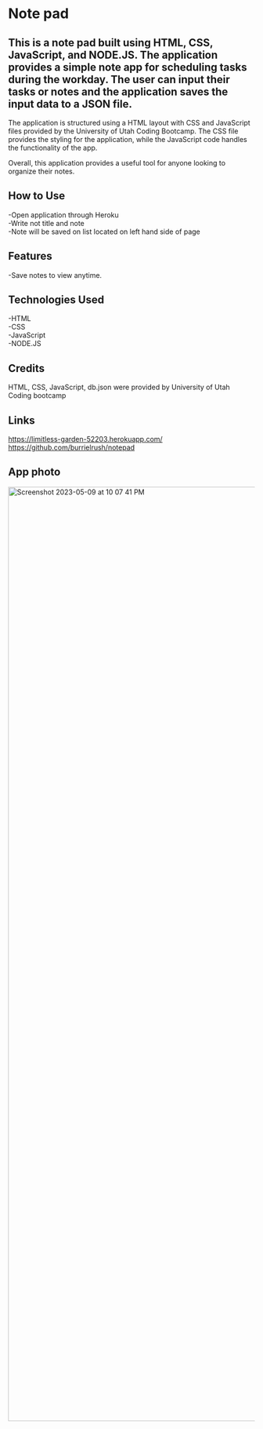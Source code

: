 # Note pad 
  
## This is a note pad built using HTML, CSS, JavaScript, and NODE.JS. The application provides a simple note app for scheduling tasks during the workday. The user can input their tasks or notes and the application saves the input data to a JSON file.


The application is structured using a HTML layout with CSS and JavaScript files provided by the University of Utah Coding Bootcamp. The CSS file provides the styling for the application, while the JavaScript code handles the functionality of the app.

Overall, this application provides a useful tool for anyone looking to organize their notes.
 
## How to Use
-Open application through Heroku<br>
-Write not title and note<br>
-Note will be saved on list located on left hand side of page<br>


## Features
-Save notes to view anytime.<br>

## Technologies Used
-HTML<br>
-CSS<br>
-JavaScript<br>
-NODE.JS<br>
  
  
## Credits
HTML, CSS, JavaScript, db.json were provided by University of Utah Coding bootcamp
  
## Links
 https://limitless-garden-52203.herokuapp.com/<br>
 https://github.com/burrielrush/notepad<br>


  ## App photo
  <img width="1905" alt="Screenshot 2023-05-09 at 10 07 41 PM" src="https://github.com/burrielrush/notepad/assets/123046249/ace5784f-d776-477c-a231-e0c0a4fa959b">
